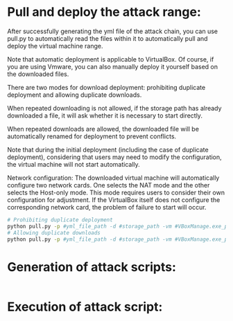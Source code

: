 # Pull and deploy the attack range: 
After successfully generating the yml file of the attack chain, you can use pull.py to automatically read the files within it to automatically pull and deploy the virtual machine range. 

Note that automatic deployment is applicable to VirtualBox. Of course, if you are using Vmware, you can also manually deploy it yourself based on the downloaded files.

There are two modes for download deployment: prohibiting duplicate deployment and allowing duplicate downloads. 

When repeated downloading is not allowed, if the storage path has already downloaded a file, it will ask whether it is necessary to start directly.

When repeated downloads are allowed, the downloaded file will be automatically renamed for deployment to prevent conflicts.

Note that during the initial deployment (including the case of duplicate deployment), considering that users may need to modify the configuration, the virtual machine will not start automatically.

Network configuration: The downloaded virtual machine will automatically configure two network cards. One selects the NAT mode and the other selects the Host-only mode. This mode requires users to consider their own configuration for adjustment. If the VirtualBox itself does not configure the corresponding network card, the problem of failure to start will occur.

```bash
# Prohibiting duplicate deployment
python pull.py -p #yml_file_path -d #storage_path -vm #VBoxManage.exe_path --url_table #url_table_path -nr
# Allowing duplicate downloads
python pull.py -p #yml_file_path -d #storage_path -vm #VBoxManage.exe_path --url_table #url_table_path -r
```
# Generation of attack scripts: 


```bash
```
# Execution of attack script: 


```bash
```

